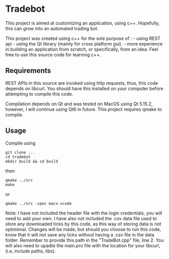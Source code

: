 # Tradebot
This project is aimed at customizing an application, using c++. Hopefully, this can grow into an automated trading bot.

This project was created using c++ for the sole purpose of :
    - using REST api 
    - using the Qt library (mainly for cross platform gui).
    - more experience in building an application from scratch, or  specifically, from an idea. 
Feel free to use this source code for learning c++.
## Requirements
REST APIs in this source are invoked using http requests, thus, this code depends on libcurl. You should have this installed on your computer before attempting to compile this code.

Compilation depends on Qt and was tested on MacOS using Qt 5.15.2, however, I will continue using Qt6 in future. This project requires qmake to compile. 

## Usage
Compile using

````
git clone ...
cd tradebot
mkdir build && cd build
````
then
````
qmake ../src
make
````
or
````
qmake ../src -spec macx-xcode
````
Note: I have not included the header file with the login credentials, you will need to add your own. I have also not included the .csv data file used to store any downloaded ticks by this code, as this way of storing data is not optimimal. Changes will be made, but should you choose to run this code, know that it will not save any ticks without having a .csv file in the data folder. Remember to provide this path in the "TradeBot.cpp" file, line 2. You will also need to upadte the main.pro file with the location for your libcurl, (i.e, include paths, libs).
